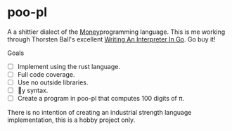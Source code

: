 # poo-pl
A a shittier dialect of the [Money](https://interpreterbook.com/#the-monkey-programming-language)programming language. This is me working through Thorsten Ball's excellent [Writing An Interpreter In Go](https://interpreterbook.com/). Go buy it!

Goals
- [ ] Implement using the rust language.
- [ ] Full code coverage.
- [ ] Use no outside libraries.
- [ ] 💩y syntax.
- [ ] Create a program in poo-pl that computes 100 digits of π.

There is no intention of creating an industrial strength language implementation, this is a hobby project only.
